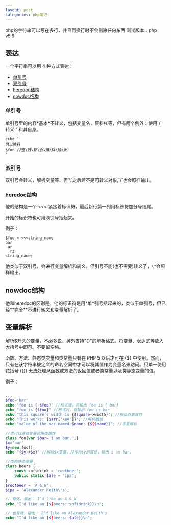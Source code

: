 ```yaml
---
layout: post
categories: php笔记
---
```


php的字符串可以写在多行，并且再换行时不会删除任何东西
测试版本：php v5.6  

## 表达

一个字符串可以用 4 种方式表达：

+ [单引号](#danyin)
+ [双引号](#shuangyin)
+ [heredoc结构](#heredoc)
+ [nowdoc结构](#nowdoc)

<h3 id='danyin'>单引号</h2>
单引号里的内容*基本*不转义，包括变量名，反斜杠等，但有两个例外：使用`\`转义`'`和其自身。

    echo '
    可以换行  
    $foo //整\行\都\会\照\样\输\出
    '

<h3 id='shuangyin'>双引号</h2>
双引号会转义，解析变量等。但`\`之后若不是可转义对象,`\`也会照样输出。  

<h3 id='heredoc'>heredoc结构</h2>
他的结构是一个`<<<`紧接着标识符，最后新行第一列用标识符加分号结尾。

开始的标识符也可用*双*引号括起来。

例子：

    $foo = <<<string_name
    bar
     ar
      rz
    string_name;

他类似于双引号，会进行变量解析和转义，但引号不能(也不需要)转义了，`\"`会照样输出。

<h2 id='nowdoc'>nowdoc结构</h2>
他和heredoc的区别是，他的标识符是用*单*引号括起来的，类似于单引号，但已经**完全**不进行转义和变量解析了。

## 变量解析

解析$开头的变量，不必多说，另外支持"{}"的解析格式。将变量、表达式等放入大括号中即可。不要留空格。

函数、方法、静态类变量和类常量只有在 PHP 5 以后才可在 {$} 中使用。然而，只有在该字符串被定义的命名空间中才可以将其值作为变量名来访问。只单一使用花括号 ({}) 无法处理从函数或方法的返回值或者类常量以及类静态变量的值。

例子：

```php

...
$foo='bar'
echo "foo is { $foo}" //格式错，将输出 foo is { bar}
echo "foo is {$foo}" //格式对，将输出 foo is bar
echo "this square's width is {$square->width}"; //解析对象属性
echo "This works: {$arr['key']}"; //解析数组
echo "value of the var named $name: {${$name}}"; //多重解析

//也可以通过变量调用类属性
class foo{var $bar='i am bar.';}
$x='bar'
$y=new foo();
echo "{$y->$x}" //解析$x变量，并作为$y的属性，输出 i am bar.

//类的静态变量
class beers {
    const softdrink = 'rootbeer';
    public static $ale = 'ipa';
}
$rootbeer = 'A & W';
$ipa = 'Alexander Keith\'s';

// 有效，输出： I'd like an A & W
echo "I'd like an {${beers::softdrink}}\n";

// 也有效，输出： I'd like an Alexander Keith's
echo "I'd like an {${beers::$ale}}\n";

```

